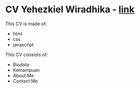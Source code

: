 # CV Yehezkiel Wiradhika - [link]

This CV is made of:

- html
- css
- javascript

This CV consists of:

- Biodata
- Kemampuan
- About Me
- Contact Me

<br><br>

[link]: https://cv-yehezkiel-wiradhika.netlify.app/
